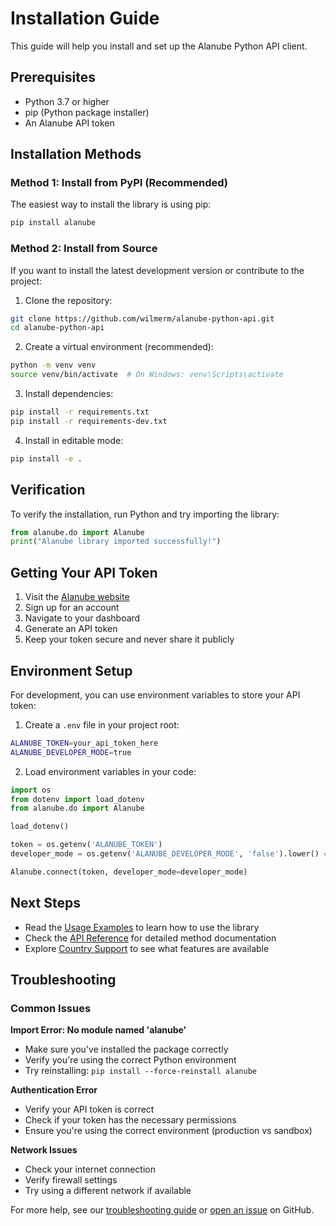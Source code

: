 # Installation Guide

This guide will help you install and set up the Alanube Python API client.

## Prerequisites

- Python 3.7 or higher
- pip (Python package installer)
- An Alanube API token

## Installation Methods

### Method 1: Install from PyPI (Recommended)

The easiest way to install the library is using pip:

```bash
pip install alanube
```

### Method 2: Install from Source

If you want to install the latest development version or contribute to the project:

1. Clone the repository:
```bash
git clone https://github.com/wilmerm/alanube-python-api.git
cd alanube-python-api
```

2. Create a virtual environment (recommended):
```bash
python -m venv venv
source venv/bin/activate  # On Windows: venv\Scripts\activate
```

3. Install dependencies:
```bash
pip install -r requirements.txt
pip install -r requirements-dev.txt
```

4. Install in editable mode:
```bash
pip install -e .
```

## Verification

To verify the installation, run Python and try importing the library:

```python
from alanube.do import Alanube
print("Alanube library imported successfully!")
```

## Getting Your API Token

1. Visit the [Alanube website](https://www.alanube.co/)
2. Sign up for an account
3. Navigate to your dashboard
4. Generate an API token
5. Keep your token secure and never share it publicly

## Environment Setup

For development, you can use environment variables to store your API token:

1. Create a `.env` file in your project root:
```bash
ALANUBE_TOKEN=your_api_token_here
ALANUBE_DEVELOPER_MODE=true
```

2. Load environment variables in your code:
```python
import os
from dotenv import load_dotenv
from alanube.do import Alanube

load_dotenv()

token = os.getenv('ALANUBE_TOKEN')
developer_mode = os.getenv('ALANUBE_DEVELOPER_MODE', 'false').lower() == 'true'

Alanube.connect(token, developer_mode=developer_mode)
```

## Next Steps

- Read the [Usage Examples](usage.md) to learn how to use the library
- Check the [API Reference](api-reference.md) for detailed method documentation
- Explore [Country Support](countries.md) to see what features are available

## Troubleshooting

### Common Issues

**Import Error: No module named 'alanube'**
- Make sure you've installed the package correctly
- Verify you're using the correct Python environment
- Try reinstalling: `pip install --force-reinstall alanube`

**Authentication Error**
- Verify your API token is correct
- Check if your token has the necessary permissions
- Ensure you're using the correct environment (production vs sandbox)

**Network Issues**
- Check your internet connection
- Verify firewall settings
- Try using a different network if available

For more help, see our [troubleshooting guide](troubleshooting.md) or [open an issue](https://github.com/wilmerm/alanube-python-api/issues) on GitHub. 